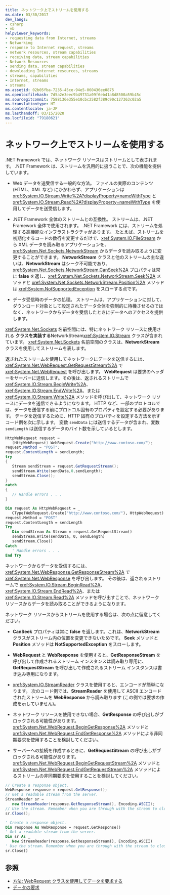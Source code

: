```yaml
---
title: ネットワーク上でストリームを使用する
ms.date: 03/30/2017
dev_langs:
- csharp
- vb
helpviewer_keywords:
- requesting data from Internet, streams
- Networking
- response to Internet request, streams
- network resources, stream capabilities
- receiving data, stream capabilities
- Network Resources
- sending data, stream capabilities
- downloading Internet resources, streams
- streams, capabilities
- Internet, streams
- streams
ms.assetid: 02b05fba-7235-45ce-94e5-060436ee0875
ms.openlocfilehash: 7d5a2e3eec9b49731a09f6eb41a8d8500a59b45c
ms.sourcegitcommit: 7588136e355e10cbc2582f389c90c127363c02a5
ms.translationtype: HT
ms.contentlocale: ja-JP
ms.lasthandoff: 03/15/2020
ms.locfileid: "79180621"
---
```

# <a name="using-streams-on-the-network"></a>ネットワーク上でストリームを使用する
.NET Framework では、ネットワーク リソースはストリームとして表されます。 .NET Framework は、ストリームを汎用的に扱うことで、次の機能を提供しています。  
  
- Web データを送受信する一般的な方法。 ファイルの実際のコンテンツ (HTML、XML など) にかかわらず、アプリケーションは <xref:System.IO.Stream.Write%2A?displayProperty=nameWithType> と <xref:System.IO.Stream.Read%2A?displayProperty=nameWithType> を使用してデータを送受信します。  
  
- .NET Framework 全体のストリームとの互換性。 ストリームは、.NET Framework 全体で使用されます。 .NET Framework には、ストリームを処理する高機能なインフラストラクチャがあります。 たとえば、ストリームを初期化するコードの数行を変更するだけで、<xref:System.IO.FileStream> から XML データを読み取るアプリケーションを、<xref:System.Net.Sockets.NetworkStream> からデータを読み取るように変更することができます。 **NetworkStream** クラスと他のストリームの主な違いは、**NetworkStream** はシーク不可能であり、<xref:System.Net.Sockets.NetworkStream.CanSeek%2A> プロパティは常に **false** を返し、<xref:System.Net.Sockets.NetworkStream.Seek%2A> メソッドと <xref:System.Net.Sockets.NetworkStream.Position%2A> メソッドは <xref:System.NotSupportedException> をスローする点です。  
  
- データ受信時のデータの処理。 ストリームは、アプリケーションに対して、ダウンロード対象として設定されたデータ全体を強制的に待機させるのではなく、ネットワークからデータを受信したときにデータへのアクセスを提供します。  
  
 <xref:System.Net.Sockets> 名前空間には、特にネットワーク リソースに使用される **クラスを実装する**NetworkStream<xref:System.IO.Stream> クラスが含まれています。 <xref:System.Net.Sockets> 名前空間のクラスは、**NetworkStream** クラスを使用してストリームを表します。  
  
 返されたストリームを使用してネットワークにデータを送信するには、<xref:System.Net.WebRequest.GetRequestStream%2A> で <xref:System.Net.WebRequest> を呼び出します。 **WebRequest** は要求のヘッダーをサーバーに送信します。その後は、返されるストリームで <xref:System.IO.Stream.BeginWrite%2A>、<xref:System.IO.Stream.EndWrite%2A>、または <xref:System.IO.Stream.Write%2A> メソッドを呼び出して、ネットワーク リソースにデータを送信できるようになります。 HTTP など、一部のプロトコルでは、データを送信する前にプロトコル固有のプロパティを設定する必要があります。 データを送信するために、HTTP 固有のプロパティを設定する方法を示すコード例を次に示します。 変数 `sendData` には送信するデータが含まれ、変数 `sendLength` は送信するデータのバイト数を示しているとします。  
  
```csharp  
HttpWebRequest request =
   (HttpWebRequest) WebRequest.Create("http://www.contoso.com/");  
request.Method = "POST";  
request.ContentLength = sendLength;  
try  
{  
   Stream sendStream = request.GetRequestStream();  
   sendStream.Write(sendData,0,sendLength);  
   sendStream.Close();  
}  
catch  
{  
   // Handle errors . . .  
}  
```  
  
```vb  
Dim request As HttpWebRequest = _  
   CType(WebRequest.Create("http://www.contoso.com/"), HttpWebRequest)  
request.Method = "POST"  
request.ContentLength = sendLength  
Try  
   Dim sendStream As Stream = request.GetRequestStream()  
   sendStream.Write(sendData, 0, sendLength)  
   sendStream.Close()  
Catch  
   ' Handle errors . . .  
End Try  
```  
  
 ネットワークからデータを受信するには、<xref:System.Net.WebResponse.GetResponseStream%2A> で <xref:System.Net.WebResponse> を呼び出します。 その後は、返されるストリームで <xref:System.IO.Stream.BeginRead%2A>、<xref:System.IO.Stream.EndRead%2A>、または <xref:System.IO.Stream.Read%2A> メソッドを呼び出すことで、ネットワーク リソースからデータを読み取ることができるようになります。  
  
 ネットワーク リソースからストリームを使用する場合は、次の点に留意してください。  
  
- **CanSeek** プロパティは常に **false** を返します。これは、**NetworkStream** クラスがストリーム内の位置を変更できないためです。 **Seek** メソッドと **Position** メソッドは **NotSupportedException** をスローします。  
  
- **WebRequest** と **WebResponse** を使用すると、**GetResponseStream** を呼び出して作成されるストリーム インスタンスは読み取り専用に、**GetRequestStream** を呼び出して作成されるストリーム インスタンスは書き込み専用になります。  
  
- <xref:System.IO.StreamReader> クラスを使用すると、エンコードが簡単になります。 次のコード例では、**StreamReader** を使用して ASCII エンコードされたストリームを **WebResponse** から読み取ります (この例では要求の作成を示していません)。  
  
- ネットワーク リソースを使用できない場合、**GetResponse** の呼び出しがブロックされる可能性があります。 <xref:System.Net.WebRequest.BeginGetResponse%2A> メソッドと <xref:System.Net.WebRequest.EndGetResponse%2A> メソッドによる非同期要求を使用することを検討してください。  
  
- サーバーへの接続を作成するときに、**GetRequestStream** の呼び出しがブロックされる可能性があります。 <xref:System.Net.WebRequest.BeginGetRequestStream%2A> メソッドと <xref:System.Net.WebRequest.EndGetRequestStream%2A> メソッドによるストリームの非同期要求を使用することを検討してください。  
  
```csharp  
// Create a response object.  
WebResponse response = request.GetResponse();  
// Get a readable stream from the server.  
StreamReader sr =
   new StreamReader(response.GetResponseStream(), Encoding.ASCII);  
// Use the stream. Remember when you are through with the stream to close it.  
sr.Close();  
```  
  
```vb  
' Create a response object.  
Dim response As WebResponse = request.GetResponse()  
' Get a readable stream from the server.  
Dim sr As _
   New StreamReader(response.GetResponseStream(), Encoding.ASCII)  
' Use the stream. Remember when you are through with the stream to close it.  
sr.Close()  
```  
  
## <a name="see-also"></a>参照

- [方法: WebRequest クラスを使用してデータを要求する](how-to-request-data-using-the-webrequest-class.md)
- [データの要求](requesting-data.md)
